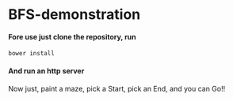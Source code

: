 # BFS-demonstration


#### Fore use just clone the repository, run
```
bower install
```

#### And run an http server

Now just, paint a maze, pick a Start, pick an End, and you can Go!!
